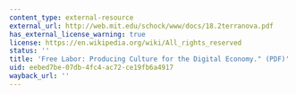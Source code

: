 ```yaml
---
content_type: external-resource
external_url: http://web.mit.edu/schock/www/docs/18.2terranova.pdf
has_external_license_warning: true
license: https://en.wikipedia.org/wiki/All_rights_reserved
status: ''
title: 'Free Labor: Producing Culture for the Digital Economy." (PDF)'
uid: eebed7be-07db-4fc4-ac72-ce19fb6a4917
wayback_url: ''
---
```

